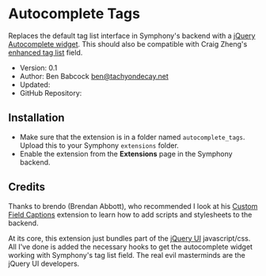 # Autocomplete Tags

Replaces the default tag list interface in Symphony's backend with a [jQuery Autocomplete widget](http://jqueryui.com/demos/autocomplete/). This should also be compatible with Craig Zheng's [enhanced tag list](https://github.com/czheng/enhancedtaglist/) field.

- Version: 0.1
- Author: Ben Babcock <ben@tachyondecay.net>
- Updated: 
- GitHub Repository: 

## Installation

- Make sure that the extension is in a folder named `autocomplete_tags`. Upload this to your Symphony `extensions` folder.
- Enable the extension from the **Extensions** page in the Symphony backend.

## Credits

Thanks to brendo (Brendan Abbott), who recommended I look at his [Custom Field Captions](https://github.com/brendo/customfieldcaptions) extension to learn how to add scripts and stylesheets to the backend.

At its core, this extension just bundles part of the [jQuery UI](http://jqueryui.com) javascript/css. All I've done is added the necessary hooks to get the autocomplete widget working with Symphony's tag list field. The real evil masterminds are the jQuery UI developers.